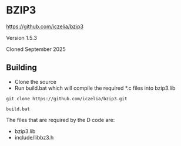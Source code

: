 # BZIP3

https://github.com/iczelia/bzip3

Version 1.5.3

Cloned September 2025

## Building

- Clone the source
- Run build.bat which will compile the required *.c files into bzip3.lib 
```
git clone https://github.com/iczelia/bzip3.git

build.bat
```

The files that are required by the D code are:
- bzip3.lib
- include/libbz3.h
